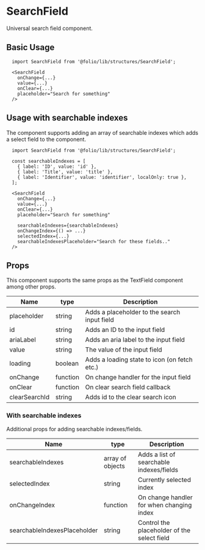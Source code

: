 # SearchField

Universal search field component.

## Basic Usage

```
  import SearchField from '@folio/lib/structures/SearchField';

  <SearchField
    onChange={...}
    value={...}
    onClear={...}
    placeholder="Search for something"
  />
```

## Usage with searchable indexes
The component supports adding an array of searchable indexes which adds a select field to the component.

```
  import SearchField from '@folio/lib/structures/SearchField';

  const searchableIndexes = [
    { label: 'ID', value: 'id' },
    { label: 'Title', value: 'title' },
    { label: 'Identifier', value: 'identifier', localOnly: true },
  ];

  <SearchField
    onChange={...}
    value={...}
    onClear={...}
    placeholder="Search for something"

    searchableIndexes={searchableIndexes}
    onChangeIndex={() => ...}
    selectedIndex={...}
    searchableIndexesPlaceholder="Search for these fields.."
  />
```

## Props
This component supports the same props as the TextField component among other props.

Name | type | Description
-- | -- | --
placeholder | string | Adds a placeholder to the search input field
id | string | Adds an ID to the input field
ariaLabel | string | Adds an aria label to the input field
value | string | The value of the input field
loading | boolean | Adds a loading state to icon (on fetch etc.)
onChange | function | On change handler for the input field
onClear | function | On clear search field callback
clearSearchId | string | Adds id to the clear search icon

### With searchable indexes
Additional props for adding searchable indexes/fields.

Name | type | Description
-- | -- | --
searchableIndexes | array of objects | Adds a list of searchable indexes/fields
selectedIndex | string | Currently selected index
onChangeIndex | function | On change handler for when changing index
searchableIndexesPlaceholder | string | Control the placeholder of the select field

